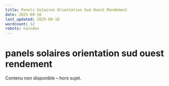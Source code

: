 ```yaml
---
title: Panels Solaires Orientation Sud Ouest Rendement
date: 2025-09-16
last_updated: 2025-09-16
wordcount: 12
robots: noindex
---
```


# panels solaires orientation sud ouest rendement

Contenu non disponible – hors sujet.